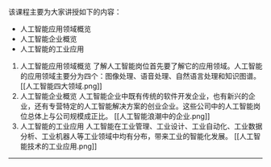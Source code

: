 该课程主要为大家讲授如下的内容：
- 人工智能应用领域概览
- 人工智能企业概览
- 人工智能的工业应用


1. 人工智能应用领域概览
   了解人工智能岗位首先要了解它的应用领域。人工智能的应用领域主要分为四个：图像处理、语音处理、自然语言处理和知识图谱。
   [[人工智能四大领域.png]]
2. 人工智能企业概览
   人工智能企业中既有传统的软件开发企业，也有新兴的企业，还有专营特定的人工智能解决方案的创业企业。这些公司中的人工智能岗位总体上与公司规模成正比。
   [[人工智能浪潮中的企业.png]]
3. 人工智能的工业应用
   人工智能在工业管理、工业设计、工业自动化、工业数据分析、工业机器人等工业领域中均有分布，带来工业的智能化发展。
   [[人工智能技术的工业应用.png]]


---
